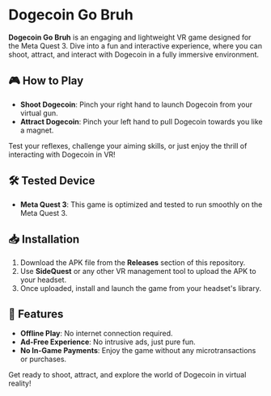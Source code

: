 # Dogecoin Go Bruh

**Dogecoin Go Bruh** is an engaging and lightweight VR game designed for the Meta Quest 3. Dive into a fun and interactive experience, where you can shoot, attract, and interact with Dogecoin in a fully immersive environment.

## 🎮 How to Play  
- **Shoot Dogecoin**: Pinch your right hand to launch Dogecoin from your virtual gun.  
- **Attract Dogecoin**: Pinch your left hand to pull Dogecoin towards you like a magnet.

Test your reflexes, challenge your aiming skills, or just enjoy the thrill of interacting with Dogecoin in VR!

## 🛠️ Tested Device  
- **Meta Quest 3**: This game is optimized and tested to run smoothly on the Meta Quest 3.

## 📥 Installation  
1. Download the APK file from the **Releases** section of this repository.  
2. Use **SideQuest** or any other VR management tool to upload the APK to your headset.  
3. Once uploaded, install and launch the game from your headset's library.  

## 🚀 Features  
- **Offline Play**: No internet connection required.  
- **Ad-Free Experience**: No intrusive ads, just pure fun.  
- **No In-Game Payments**: Enjoy the game without any microtransactions or purchases.

Get ready to shoot, attract, and explore the world of Dogecoin in virtual reality!
